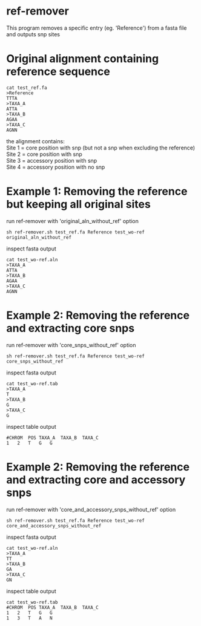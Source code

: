 # ref-remover
This program removes a specific entry (eg. 'Reference') from a fasta file and outputs snp sites




# Original alignment containing reference sequence
```
cat test_ref.fa
>Reference
TTTA
>TAXA_A
ATTA
>TAXA_B
AGAA
>TAXA_C
AGNN
```
the alignment contains:   
Site 1 = core position with snp (but not a snp when excluding the reference)   
Site 2 = core position with snp  
Site 3 = accessory position with snp  
Site 4 = accessory position with no snp

# Example 1: Removing the reference but keeping all original sites
run ref-remover with 'original_aln_without_ref' option
```
sh ref-remover.sh test_ref.fa Reference test_wo-ref original_aln_without_ref
```
inspect fasta output
```
cat test_wo-ref.aln
>TAXA_A
ATTA
>TAXA_B
AGAA
>TAXA_C
AGNN
```

# Example 2: Removing the reference and extracting core snps
run ref-remover with 'core_snps_without_ref' option
```
sh ref-remover.sh test_ref.fa Reference test_wo-ref core_snps_without_ref
```
inspect fasta output
```
cat test_wo-ref.tab
>TAXA_A
T
>TAXA_B
G
>TAXA_C
G
```
inspect table output
```
#CHROM	POS	TAXA_A	TAXA_B	TAXA_C
1	2	T	G	G
```

# Example 2: Removing the reference and extracting core and accessory snps
run ref-remover with 'core_and_accessory_snps_without_ref' option
```
sh ref-remover.sh test_ref.fa Reference test_wo-ref core_and_accessory_snps_without_ref
```
inspect fasta output
```
cat test_wo-ref.aln
>TAXA_A
TT
>TAXA_B
GA
>TAXA_C
GN
```
inspect table output
```
cat test_wo-ref.tab
#CHROM	POS	TAXA_A	TAXA_B	TAXA_C
1	2	T	G	G
1	3	T	A	N
```
